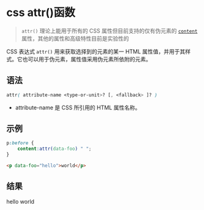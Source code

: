 # css attr()函数

>  `attr()` 理论上能用于所有的 CSS 属性但目前支持的仅有伪元素的 [`content`](https://developer.mozilla.org/zh-CN/docs/Web/CSS/content) 属性，其他的属性和高级特性目前是实验性的

CSS 表达式 `attr()` 用来获取选择到的元素的某一 HTML 属性值，并用于其样式。它也可以用于伪元素，属性值采用伪元素所依附的元素。

## 语法

```css
attr( attribute-name <type-or-unit>? [, <fallback> ]? )
```

- attribute-name 是 CSS 所引用的 HTML 属性名称。

## 示例

```css
p:before {
    content:attr(data-foo) " ";
}
```

```html
<p data-foo="hello">world</p>
```

## 结果

hello world
